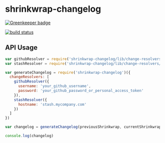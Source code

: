 # shrinkwrap-changelog

[![Greenkeeper badge](https://badges.greenkeeper.io/ahutchings/shrinkwrap-changelog.svg)](https://greenkeeper.io/)

[![build status](https://img.shields.io/travis/ahutchings/shrinkwrap-changelog/master.svg?style=flat-square)](https://travis-ci.org/ahutchings/shrinkwrap-changelog)


## API Usage

```javascript
var githubResolver = require('shrinkwrap-changelog/lib/change-resolvers/github')
var stashResolver = require('shrinkwrap-changelog/lib/change-resolvers/stash')

var generateChangelog = require('shrinkwrap-changelog')({
  changeResolvers: [
    githubResolver({
      username: 'your_github_username',
      password: 'your_github_password_or_personal_access_token'
    }),
    stashResolver({
      hostname: 'stash.mycompany.com'
    })
  ]
})

var changelog = generateChangelog(previousShrinkwrap, currentShrinkwrap)

console.log(changelog)
```
